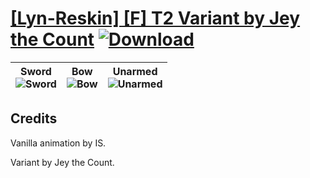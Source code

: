 # [\[Lyn-Reskin\] \[F\] T2 Variant by Jey the Count](https://git.io/JisDg) [![Download](https://img.shields.io/badge/Download--red?style=social&logo=github)](https://git.io/JisyU)

| <b>Sword</b><br/><img alt="Sword" src="https://git.io/JisPk"/> | <b>Bow</b><br/><img alt="Bow" src="https://git.io/JisPJ"/> | <b>Unarmed</b><br/><img alt="Unarmed" src="https://git.io/JisPq"/> |
| :---: | :---: | :---: |

## Credits

Vanilla animation by IS.

Variant by Jey the Count.

